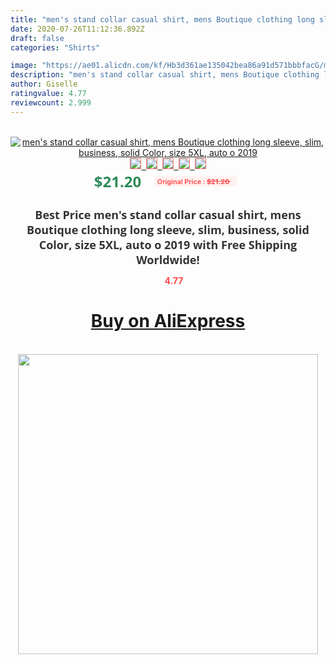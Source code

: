 ```yaml
---
title: "men's stand collar casual shirt, mens Boutique clothing long sleeve, slim, business, solid Color, size 5XL, auto o 2019"
date: 2020-07-26T11:12:36.892Z
draft: false
categories: "Shirts"

image: "https://ae01.alicdn.com/kf/Hb3d361ae135042bea86a91d571bbbfacG/men-s-stand-collar-casual-shirt-mens-Boutique-clothing-long-sleeve-slim-business-solid-Color-size.jpg"
description: "men's stand collar casual shirt, mens Boutique clothing long sleeve, slim, business, solid Color, size 5XL, auto o 2019"
author: Giselle
ratingvalue: 4.77
reviewcount: 2.999
---
```

<br>
<div style="text-align: center;">
<a href="https://s.click.aliexpress.com/e/_9xyhhj" target="_blank" rel="nofollow noopener noreferrer"><img alt="men's stand collar casual shirt, mens Boutique clothing long sleeve, slim, business, solid Color, size 5XL, auto o 2019" class="magnifier-image" src="https://ae01.alicdn.com/kf/Hb3d361ae135042bea86a91d571bbbfacG/men-s-stand-collar-casual-shirt-mens-Boutique-clothing-long-sleeve-slim-business-solid-Color-size.jpg_640x640.jpg">
<br>
<img style="border:1px solid salmon" src="https://ae01.alicdn.com/kf/Hb3d361ae135042bea86a91d571bbbfacG/men-s-stand-collar-casual-shirt-mens-Boutique-clothing-long-sleeve-slim-business-solid-Color-size.jpg_120x120.jpg">&nbsp;&nbsp;<img style="border:1px solid salmon" src="https://ae01.alicdn.com/kf/H75add281e9704323b3df5e1849bfe9fae/men-s-stand-collar-casual-shirt-mens-Boutique-clothing-long-sleeve-slim-business-solid-Color-size.jpg_120x120.jpg">&nbsp;&nbsp;<img style="border:1px solid salmon" src="https://ae01.alicdn.com/kf/H98d6774a0be449bb801fa7ba4458af27b/men-s-stand-collar-casual-shirt-mens-Boutique-clothing-long-sleeve-slim-business-solid-Color-size.jpg_120x120.jpg">&nbsp;&nbsp;<img style="border:1px solid salmon" src="https://ae01.alicdn.com/kf/H1d6815508c744a99a6604ffdbc8aa834m/men-s-stand-collar-casual-shirt-mens-Boutique-clothing-long-sleeve-slim-business-solid-Color-size.jpg_120x120.jpg">&nbsp;&nbsp;<img style="border:1px solid salmon" src="https://ae01.alicdn.com/kf/H8b5571cf85984b21acb168b6d1fa1b68H/men-s-stand-collar-casual-shirt-mens-Boutique-clothing-long-sleeve-slim-business-solid-Color-size.jpg_120x120.jpg"></a></div><br0>
<div style="text-align: center;"><span style="background-color: white; border: 0px; box-sizing: border-box; color: seagreen; display: inline-block; font-family: &quot;open sans&quot; , &quot;arial&quot; , &quot;helvetica&quot; , sans-serif , &quot;heiti&quot;; font-size: 24px; font-stretch: inherit; font-weight: 700; line-height: inherit; margin: 0px 10px 0px 0px; padding: 0px; vertical-align: middle;">$21.20 </span>
<span style="background: rgb(255 , 241 , 241); border-radius: 3px; border: 0px; box-sizing: border-box; color: #ff4747; display: inline-block; font-family: inherit; font-size: 12px; font-stretch: inherit; font-style: inherit; font-variant: inherit; font-weight: 600; line-height: inherit; margin: 0px; padding: 2px 5px; transform: scale(0.9); vertical-align: middle;">Original Price : <b style="text-decoration: line-through;">$21.20 </b> &nbsp;&nbsp;</span></div>
<h1 style="color: #333333; display: inline-block; font-family: &quot;open sans&quot; , &quot;arial&quot; , &quot;helvetica&quot; , sans-serif , &quot;heiti&quot;; font-size: 18px; font-stretch: inherit; font-weight: 700; text-align: center;">Best Price men's stand collar casual shirt, mens Boutique clothing long sleeve, slim, business, solid Color, size 5XL, auto o 2019 with Free Shipping Worldwide!</h1>
<div style="color: #ff4747; text-align: center;">
<img src="https://4.bp.blogspot.com/-M0ZcTcb-5uY/XleCXlxnR4I/AAAAAAAAAEc/OrjgMkXV1oMQFaCRZj5HQwOCBcu3w1FegCPcBGAYYCw/s1600/star.png" style="height: 15px;">&nbsp;<b>4.77</b></div>
<div class="button_cont" align="center"><a class="buynow_a" href="https://s.click.aliexpress.com/e/_9xyhhj" target="_blank" rel="nofollow noopener noreferrer"><H1>Buy on AliExpress</H1></a></div><br>
<div class="separator" style="clear: both; text-align: center;">
<img src="https://lh3.googleusercontent.com/-pTy5HemUv9M/XlePHvY0dAI/AAAAAAAAAE4/0nX5iRUoIWY8eMW9Dpxeirr157OZliDIgCLcBGAsYHQ/s1600/badge.gif" width="480">
</div>
